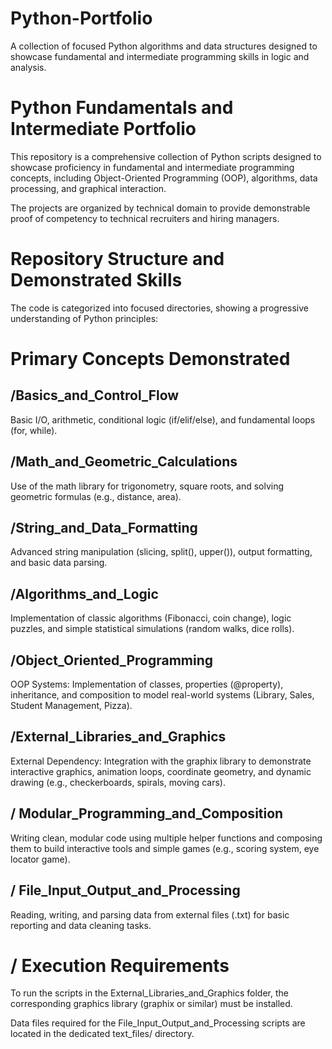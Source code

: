 # Python-Portfolio
A collection of focused Python algorithms and data structures designed to showcase fundamental and intermediate programming skills in logic and analysis.

# Python Fundamentals and Intermediate Portfolio

This repository is a comprehensive collection of Python scripts designed to showcase proficiency in fundamental and intermediate programming concepts, including Object-Oriented Programming (OOP), algorithms, data processing, and graphical interaction.

The projects are organized by technical domain to provide demonstrable proof of competency to technical recruiters and hiring managers.

# Repository Structure and Demonstrated Skills

The code is categorized into focused directories, showing a progressive understanding of Python principles:


# Primary Concepts Demonstrated

## **/Basics_and_Control_Flow**

Basic I/O, arithmetic, conditional logic (if/elif/else), and fundamental loops (for, while).

## **/Math_and_Geometric_Calculations**

Use of the math library for trigonometry, square roots, and solving geometric formulas (e.g., distance, area).

## **/String_and_Data_Formatting**

Advanced string manipulation (slicing, split(), upper()), output formatting, and basic data parsing.

## **/Algorithms_and_Logic**

Implementation of classic algorithms (Fibonacci, coin change), logic puzzles, and simple statistical simulations (random walks, dice rolls).

## **/Object_Oriented_Programming**

OOP Systems: Implementation of classes, properties (@property), inheritance, and composition to model real-world systems (Library, Sales, Student Management, Pizza).

## **/External_Libraries_and_Graphics**

External Dependency: Integration with the graphix library to demonstrate interactive graphics, animation loops, coordinate geometry, and dynamic drawing (e.g., checkerboards, spirals, moving cars).

## **/ Modular_Programming_and_Composition**

Writing clean, modular code using multiple helper functions and composing them to build interactive tools and simple games (e.g., scoring system, eye locator game).

## **/ File_Input_Output_and_Processing**

Reading, writing, and parsing data from external files (.txt) for basic reporting and data cleaning tasks.

# **/ Execution Requirements**

To run the scripts in the External_Libraries_and_Graphics folder, the corresponding graphics library (graphix or similar) must be installed.

Data files required for the File_Input_Output_and_Processing scripts are located in the dedicated text_files/ directory.